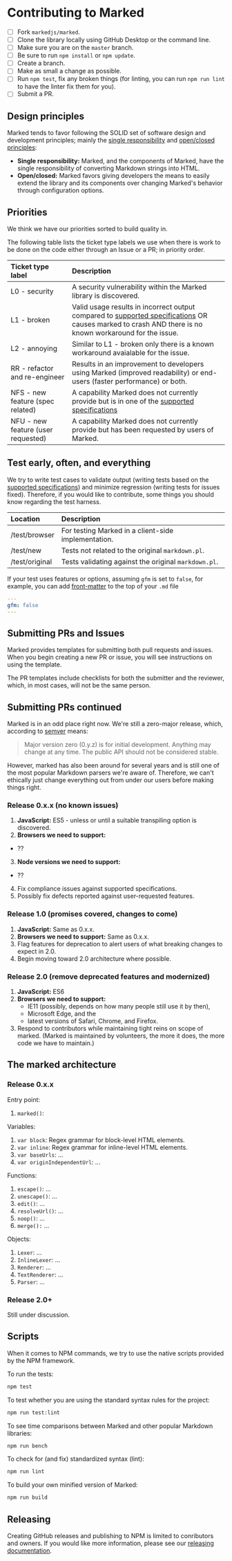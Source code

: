 # Contributing to Marked

- [ ] Fork `markedjs/marked`.
- [ ] Clone the library locally using GitHub Desktop or the command line.
- [ ] Make sure you are on the `master` branch.
- [ ] Be sure to run `npm install` or `npm update`.
- [ ] Create a branch.
- [ ] Make as small a change as possible.
- [ ] Run `npm test`, fix any broken things (for linting, you can run `npm run lint` to have the linter fix them for you).
- [ ] Submit a PR.

## Design principles

Marked tends to favor following the SOLID set of software design and development principles; mainly the [single responsibility](https://en.wikipedia.org/wiki/Single_responsibility_principle) and [open/closed principles](https://en.wikipedia.org/wiki/Open/closed_principle):

- **Single responsibility:** Marked, and the components of Marked, have the single responsibility of converting Markdown strings into HTML.
- **Open/closed:** Marked favors giving developers the means to easily extend the library and its components over changing Marked's behavior through configuration options.

## Priorities

We think we have our priorities sorted to build quality in.

The following table lists the ticket type labels we use when there is work to be done on the code either through an Issue or a PR; in priority order.

|Ticket type label                  |Description                                                                                                                            |
|:----------------------------------|:--------------------------------------------------------------------------------------------------------------------------------------|
|L0 - security                      |A security vulnerability within the Marked library is discovered.                                                                      |
|L1 - broken                        |Valid usage results in incorrect output compared to [supported specifications](https://github.com/markedjs/marked/blob/master/AUTHORS.md#specifications) OR causes marked to crash AND there is no known workaround for the issue.                                                                        |
|L2 - annoying                      |Similar to L1 - broken only there is a known workaround avaialable for the issue.                                                      |
|RR - refactor and re-engineer      |Results in an improvement to developers using Marked (improved readability) or end-users (faster performance) or both.                 |
|NFS - new feature (spec related)   |A capability Marked does not currently provide but is in one of the [supported specifications](https://github.com/markedjs/marked/blob/master/AUTHORS.md#specifications)|
|NFU - new feature (user requested) |A capability Marked does not currently provide but has been requested by users of Marked.                                              |

## Test early, often, and everything

We try to write test cases to validate output (writing tests based on the [supported specifications](https://github.com/markedjs/marked/blob/master/AUTHORS.md#specifications)) and minimize regression (writing tests for issues fixed). Therefore, if you would like to contribute, some things you should know regarding the test harness.

|Location      |Description                                         |
|:-------------|:---------------------------------------------------|
|/test/browser |For testing Marked in a client-side implementation. |
|/test/new     |Tests not related to the original `markdown.pl`.    |
|/test/original|Tests validating against the original `markdown.pl`.|

If your test uses features or options, assuming `gfm` is set to `false`, for example, you can add [front-matter](https://www.npmjs.com/package/front-matter) to the top of
your `.md` file

``` yml
---
gfm: false
---
```

## Submitting PRs and Issues

Marked provides templates for submitting both pull requests and issues. When you begin creating a new PR or issue, you will see instructions on using the template.

The PR templates include checklists for both the submitter and the reviewer, which, in most cases, will not be the same person.

## Submitting PRs continued

Marked is in an odd place right now. We're still a zero-major release, which, according to [semver](https://semver.org) means:

> Major version zero (0.y.z) is for initial development. Anything may change at any time. The public API should not be considered stable.

However, marked has also been around for several years and is still one of the most popular Markdown parsers we're aware of. Therefore, we can't ethically just change everything out from under our users before making things right.

### Release 0.x.x (no known issues)

1. **JavaScript:** ES5 - unless or until a suitable transpiling option is discovered.
2. **Browsers we need to support:**
  - ??
3. **Node versions we need to support:**
  - ??
4. Fix compliance issues against supported specifications.
5. Possibly fix defects reported against user-requested features.

### Release 1.0 (promises covered, changes to come)

1. **JavaScript:** Same as 0.x.x.
2. **Browsers we need to support:** Same as 0.x.x.
3. Flag features for deprecation to alert users of what breaking changes to expect in 2.0.
4. Begin moving toward 2.0 architecture where possible.

### Release 2.0 (remove deprecated features and modernized)

1. **JavaScript:** ES6
2. **Browsers we need to support:** 
	- IE11 (possibly, depends on how many people still use it by then),
	- Microsoft Edge, and the
	- latest versions of Safari, Chrome, and Firefox.
3. Respond to contributors while maintaining tight reins on scope of marked. (Marked is maintained by volunteers, the more it does, the more code we have to maintain.)

## The marked architecture

### Release 0.x.x

Entry point:

1. `marked()`:

Variables:

1. `var block`: Regex grammar for block-level HTML elements.
2. `var inline`: Regex grammar for inline-level HTML elements.
3. `var baseUrls`: ...
4. `var originIndependentUrl`: ...

Functions:

1. `escape()`: ...
2. `unescape()`: ...
3. `edit()`: ...
4. `resolveUrl()`: ...
5. `noop()`: ...
6. `merge():` ...

Objects:

1. `Lexer`: ...
2. `InlineLexer`: ...
3. `Renderer`: ...
4. `TextRenderer`: ...
5. `Parser`: ...

### Release 2.0+

Still under discussion.

## Scripts

When it comes to NPM commands, we try to use the native scripts provided by the NPM framework.

To run the tests:

``` bash
npm test
```

To test whether you are using the standard syntax rules for the project:

```bash
npm run test:lint
```

To see time comparisons between Marked and other popular Markdown libraries:

```bash
npm run bench
```

To check for (and fix) standardized syntax (lint):

```bash
npm run lint
```

To build your own minified version of Marked:

```bash
npm run build
```

## Releasing

Creating GitHub releases and publishing to NPM is limited to conributors and owners. If you would like more information, please see our [releasing documentation](https://github.com/markedjs/marked/blob/master/RELEASE.md).
